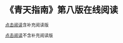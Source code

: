 # 《青天指南》第八版在线阅读


[点击阅读](https://laanchae.github.io/qtzn/web/viewer.html)含补充阅读版

[点击阅读](https://laanchae.github.io/qtzn/offline/viewer.html)不含补充阅读版
